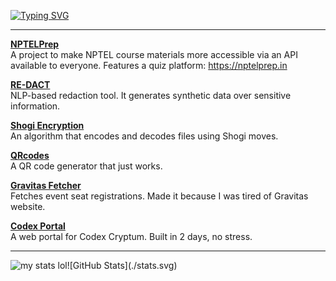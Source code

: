 [![Typing SVG](https://readme-typing-svg.herokuapp.com?color=blue&center=true&multiline=true&width=900&size=40&lines=Hi,+I+do+tech+for+fun+++++++++++)](https://git.io/typing-svg)


---

 **[NPTELPrep](https://github.com/theg1239/nptel-api)**  
  A project to make NPTEL course materials more accessible via an API available to everyone. Features a quiz platform: https://nptelprep.in

 **[RE-DACT](https://github.com/theg1239/RE-DACT)**  
  NLP-based redaction tool. It generates synthetic data over sensitive information.

 **[Shogi Encryption](https://github.com/theg1239/shogiencryption)**  
  An algorithm that encodes and decodes files using Shogi moves. 

 **[QRcodes](https://github.com/theg1239/QRcodes)**  
  A QR code generator that just works. 

 **[Gravitas Fetcher](https://github.com/theg1239/gravitas-fetcher)**  
  Fetches event seat registrations. Made it because I was tired of Gravitas website.

 **[Codex Portal](https://github.com/ACM-VIT/codex-portal)**  
  A web portal for Codex Cryptum. Built in 2 days, no stress.

---

<p>
  <img align="left" src="https://github-readme-stats.vercel.app/api/top-langs?username=theg1239&show_icons=true&locale=en&layout=compact&theme=dark" alt="my stats lol" />

</p>
![GitHub Stats](./stats.svg)
